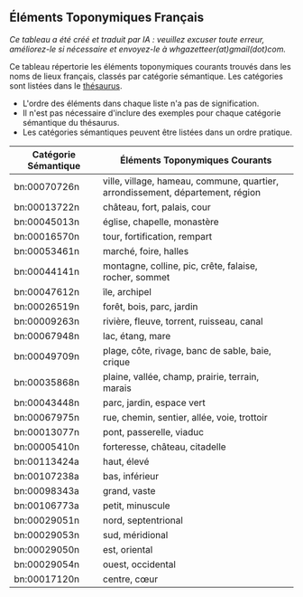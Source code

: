 ## Éléments Toponymiques Français

*Ce tableau a été créé et traduit par IA : veuillez excuser toute erreur, améliorez-le si nécessaire et envoyez-le à whgazetteer(at)gmail(dot)com.*

Ce tableau répertorie les éléments toponymiques courants trouvés dans les noms de lieux français, classés par catégorie sémantique. Les catégories sont listées dans le [thésaurus](https://github.com/WorldHistoricalGazetteer/epitran/blob/toponymic-linguistics/epitran/data/topos/thesaurus.md).

* L'ordre des éléments dans chaque liste n'a pas de signification.
* Il n'est pas nécessaire d'inclure des exemples pour chaque catégorie sémantique du thésaurus.
* Les catégories sémantiques peuvent être listées dans un ordre pratique.

| Catégorie Sémantique | Éléments Toponymiques Courants |
|---|---|
| bn:00070726n | ville, village, hameau, commune, quartier, arrondissement, département, région |
| bn:00013722n | château, fort, palais, cour |
| bn:00045013n | église, chapelle, monastère |
| bn:00016570n | tour, fortification, rempart |
| bn:00053461n | marché, foire, halles |
| bn:00044141n | montagne, colline, pic, crête, falaise, rocher, sommet |
| bn:00047612n | île, archipel |
| bn:00026519n | forêt, bois, parc, jardin |
| bn:00009263n | rivière, fleuve, torrent, ruisseau, canal |
| bn:00067948n | lac, étang, mare |
| bn:00049709n | plage, côte, rivage, banc de sable, baie, crique |
| bn:00035868n | plaine, vallée, champ, prairie, terrain, marais |
| bn:00043448n | parc, jardin, espace vert |
| bn:00067975n | rue, chemin, sentier, allée, voie, trottoir |
| bn:00013077n | pont, passerelle, viaduc |
| bn:00005410n | forteresse, château, citadelle |
| bn:00113424a | haut, élevé |
| bn:00107238a | bas, inférieur |
| bn:00098343a | grand, vaste |
| bn:00106773a | petit, minuscule |
| bn:00029051n | nord, septentrional |
| bn:00029053n | sud, méridional |
| bn:00029050n | est, oriental |
| bn:00029054n | ouest, occidental |
| bn:00017120n | centre, cœur |
